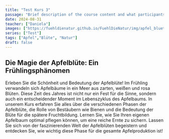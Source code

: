 ```yaml
---
title: "Test Kurs 3"
passage: "Brief description of the course content and what participants can expect to learn."
date: 2024-08-31
teacher: ["Daniela"]
images: ["https://fuehldienatur.github.io/FuehlDieNatur/img/apfel_bluete.jpg"]
series: ["Test"]
tags: ["Apfel","Blüte", "Natur"]
draft: false
---
```

## Die Magie der Apfelblüte: Ein Frühlingsphänomen

Erleben Sie die Schönheit und Bedeutung der Apfelblüte! Im Frühling verwandeln sich Apfelbäume in ein Meer aus zarten, weißen und rosa Blüten. Diese Zeit des Jahres ist nicht nur ein Fest für die Sinne, sondern auch ein entscheidender Moment im Lebenszyklus des Apfelbaums. In unserem Kurs erfahren Sie alles über die verschiedenen Phasen der Apfelblüte, die Rolle von Bestäubern wie Bienen und die Bedeutung der Blüte für die spätere Fruchtbildung. Lernen Sie, wie Sie Ihren eigenen Apfelbaum optimal pflegen können, um eine reiche Ernte zu sichern. Lassen Sie sich von der faszinierenden Welt der Apfelblüten begeistern und entdecken Sie, wie wichtig diese Phase für die gesamte Apfelproduktion ist!